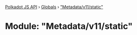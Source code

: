 [Polkadot JS API](../README.md) › [Globals](../globals.md) › ["Metadata/v11/static"](_metadata_v11_static_.md)

# Module: "Metadata/v11/static"


